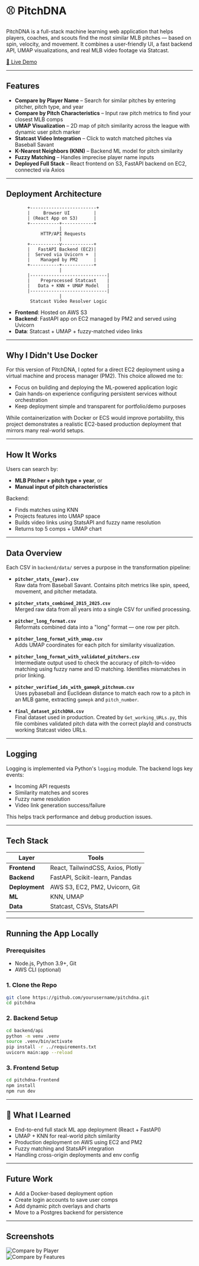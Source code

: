
# ⚾ PitchDNA

PitchDNA is a full-stack machine learning web application that helps players, coaches, and scouts find the most similar MLB pitches — based on spin, velocity, and movement. It combines a user-friendly UI, a fast backend API, UMAP visualizations, and real MLB video footage via Statcast.

[🔗 Live Demo](http://pitchdna-frontend.s3-website-us-west-1.amazonaws.com/)

---

##  Features

-  **Compare by Player Name** – Search for similar pitches by entering pitcher, pitch type, and year
-  **Compare by Pitch Characteristics** – Input raw pitch metrics to find your closest MLB comps
-  **UMAP Visualization** – 2D map of pitch similarity across the league with dynamic user pitch marker
-  **Statcast Video Integration** – Click to watch matched pitches via Baseball Savant
-  **K-Nearest Neighbors (KNN)** – Backend ML model for pitch similarity
-  **Fuzzy Matching** – Handles imprecise player name inputs
-  **Deployed Full Stack** – React frontend on S3, FastAPI backend on EC2, connected via Axios

---

##  Deployment Architecture

```text
        +-------------------------+
        |     Browser UI         |
        | (React App on S3)      |
        +-----------+------------+
                    |
             HTTP/API Requests
                    |
        +-----------v------------+
        |   FastAPI Backend (EC2)|
        |  Served via Uvicorn +  |
        |    Managed by PM2      |
        +-----------+------------+
                    |
        |-----------------------------|
        |    Preprocessed Statcast    |
        |   Data + KNN + UMAP Model   |
        |-----------------------------|
                    |
         Statcast Video Resolver Logic
```

- **Frontend**: Hosted on AWS S3
- **Backend**: FastAPI app on EC2 managed by PM2 and served using Uvicorn
- **Data**: Statcast + UMAP + fuzzy-matched video links

---

##  Why I Didn't Use Docker

For this version of PitchDNA, I opted for a direct EC2 deployment using a virtual machine and process manager (PM2). This choice allowed me to:
- Focus on building and deploying the ML-powered application logic
- Gain hands-on experience configuring persistent services without orchestration
- Keep deployment simple and transparent for portfolio/demo purposes

While containerization with Docker or ECS would improve portability, this project demonstrates a realistic EC2-based production deployment that mirrors many real-world setups.

---

##  How It Works

Users can search by:
- **MLB Pitcher + pitch type + year**, or
- **Manual input of pitch characteristics**

Backend:
- Finds matches using KNN
- Projects features into UMAP space
- Builds video links using StatsAPI and fuzzy name resolution
- Returns top 5 comps + UMAP chart

---

##  Data Overview

Each CSV in `backend/data/` serves a purpose in the transformation pipeline:

- **`pitcher_stats_{year}.csv`**  
  Raw data from Baseball Savant. Contains pitch metrics like spin, speed, movement, and pitcher metadata.

- **`pitcher_stats_combined_2015_2025.csv`**  
  Merged raw data from all years into a single CSV for unified processing.

- **`pitcher_long_format.csv`**  
  Reformats combined data into a "long" format — one row per pitch.

- **`pitcher_long_format_with_umap.csv`**  
  Adds UMAP coordinates for each pitch for similarity visualization.

- **`pitcher_long_format_with_validated_pitchers.csv`**  
  Intermediate output used to check the accuracy of pitch-to-video matching using fuzzy name and ID matching. Identifies mismatches in prior linking.

- **`pitcher_verified_ids_with_gamepk_pitchnum.csv`**  
  Uses pybaseball and Euclidean distance to match each row to a pitch in an MLB game, extracting `gamepk` and `pitch_number`.

- **`final_dataset_pitchDNA.csv`**  
  Final dataset used in production. Created by `Get_working_URLs.py`, this file combines validated pitch data with the correct playId and constructs working Statcast video URLs.

---

##  Logging

Logging is implemented via Python's `logging` module. The backend logs key events:
- Incoming API requests
- Similarity matches and scores
- Fuzzy name resolution
- Video link generation success/failure

This helps track performance and debug production issues.

---

##  Tech Stack

| Layer        | Tools                            |
|--------------|----------------------------------|
| **Frontend** | React, TailwindCSS, Axios, Plotly |
| **Backend**  | FastAPI, Scikit-learn, Pandas     |
| **Deployment** | AWS S3, EC2, PM2, Uvicorn, Git |
| **ML**       | KNN, UMAP                        |
| **Data**     | Statcast, CSVs, StatsAPI         |

---

##  Running the App Locally

### Prerequisites
- Node.js, Python 3.9+, Git
- AWS CLI (optional)

### 1. Clone the Repo
```bash
git clone https://github.com/yourusername/pitchdna.git
cd pitchdna
```

### 2. Backend Setup
```bash
cd backend/api
python -m venv .venv
source .venv/bin/activate
pip install -r ../requirements.txt
uvicorn main:app --reload
```

### 3. Frontend Setup
```bash
cd pitchdna-frontend
npm install
npm run dev
```

---

## 🧪 What I Learned

- End-to-end full stack ML app deployment (React + FastAPI)
- UMAP + KNN for real-world pitch similarity
- Production deployment on AWS using EC2 and PM2
- Fuzzy matching and StatsAPI integration
- Handling cross-origin deployments and env config

---

##  Future Work

- Add a Docker-based deployment option
- Create login accounts to save user comps
- Add dynamic pitch overlays and charts
- Move to a Postgres backend for persistence

---

##  Screenshots

![Compare by Player](screenshots/compare_players.png)  
![Compare by Features](screenshots/compare_features.png)
